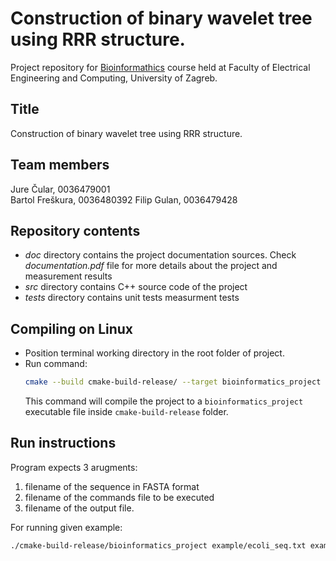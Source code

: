 # Construction of binary wavelet tree using RRR structure.

Project repository for [Bioinformathics](http://www.fer.unizg.hr/predmet/bio)
course held at Faculty of Electrical Engineering and Computing, University of Zagreb.

## Title

Construction of binary wavelet tree using RRR structure.

## Team members

Jure Čular, 0036479001  
Bartol Freškura, 0036480392
Filip Gulan, 0036479428

## Repository contents

* _doc_ directory contains the project documentation sources. Check _documentation.pdf_ file for more details about the project and measurement results
* _src_ directory contains C++ source code of the project
* _tests_ directory contains unit tests measurment tests 

## Compiling on Linux
* Position terminal working directory in the root folder of project.
* Run command:
    ```bash
    cmake --build cmake-build-release/ --target bioinformatics_project
    ```
    This command will compile the project to a `bioinformatics_project` executable file inside `cmake-build-release` folder.

## Run instructions

Program expects 3 arugments:

1. filename of the sequence in FASTA format
2. filename of the commands file to be executed
3. filename of the output file.

For running given example:

```bash
./cmake-build-release/bioinformatics_project example/ecoli_seq.txt example/ecoli_commands.txt example/ecoli_outs.txt > example/ecoli_stats.txt
```
